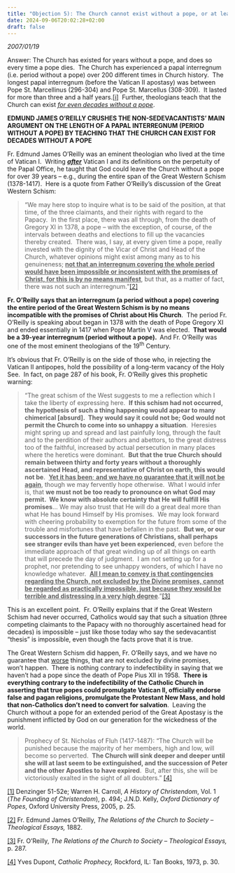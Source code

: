```yaml
---
title: "Objection 5): The Church cannot exist without a pope, or at least it cannot exist for 40 years without a pope, as Sedevacantists say…"
date: 2024-09-06T20:02:28+02:00
draft: false
---
```



*2007/01/19*

<p>Answer: The Church has existed for years without a pope, and does so every time a pope dies.  The Church has experienced a papal interregnum (i.e. period without a pope) over 200 different times in Church history.  The longest papal interregnum (before the Vatican II apostasy) was between Pope St. Marcellinus (296-304) and Pope St. Marcellus (308-309).  It lasted for more than three and a half years.<a href="#_edn1" name="_ednref1">[i]</a>  Further, theologians teach that the Church can exist <em><u>for even decades without a pope</u></em>.</p>
<p><strong> EDMUND JAMES O’REILLY CRUSHES THE NON-SEDEVACANTISTS’ MAIN ARGUMENT ON THE LENGTH OF A PAPAL INTERREGNUM (PERIOD WITHOUT A POPE) BY TEACHING THAT THE CHURCH CAN EXIST FOR DECADES WITHOUT A POPE</strong></p>
<p>Fr. Edmund James O’Reilly was an eminent theologian who lived at the time of Vatican I.  Writing <strong><em><u>after</u></em></strong> Vatican I and its definitions on the perpetuity of the Papal Office, he taught that God could leave the Church without a pope for over 39 years – e.g., during the entire span of the Great Western Schism (1378-1417).  Here is a quote from Father O’Reilly’s discussion of the Great Western Schism:</p>
<blockquote>
<p>“We may here stop to inquire what is to be said of the position, at that time, of the three claimants, and their rights with regard to the Papacy.  In the first place, there was all through, from the death of Gregory XI in 1378, a pope – with the exception, of course, of the intervals between deaths and elections to fill up the vacancies thereby created.  There was, I say, at every given time a pope, really invested with the dignity of the Vicar of Christ and Head of the Church, whatever opinions might exist among many as to his genuineness; <strong><u>not that an interregnum covering the whole period would have been impossible or inconsistent with the promises of Christ, for this is by no means manifest</u></strong>, but that, as a matter of fact, there was not such an interregnum.”<a href="#_edn2" name="_ednref2">[2]</a></p>
</blockquote>
<p><strong>Fr. O’Reilly says that an interregnum (a period without a pope) covering the entire period of the Great Western Schism is by no means incompatible with the promises of Christ about His Church</strong>.  The period Fr. O’Reilly is speaking about began in 1378 with the death of Pope Gregory XI and ended essentially in 1417 when Pope Martin V was elected.  <strong>That would be a 39-year interregnum (period without a pope).  </strong>And Fr. O’Reilly was one of the most eminent theologians of the 19<sup>th</sup> Century.</p>
<p>It’s obvious that Fr. O’Reilly is on the side of those who, in rejecting the Vatican II antipopes, hold the possibility of a long-term vacancy of the Holy See.  In fact, on page 287 of his book, Fr. O’Reilly gives this prophetic warning:</p>
<blockquote>
<p>“The great schism of the West suggests to me a reflection which I take the liberty of expressing here.  <strong>If this schism had not occurred, the hypothesis of such a thing happening would appear to many chimerical [absurd].  They would say it could not be; God would not permit the Church to come into so unhappy a situation</strong>.  Heresies might spring up and spread and last painfully long, through the fault and to the perdition of their authors and abettors, to the great distress too of the faithful, increased by actual persecution in many places where the heretics were dominant.  <strong>But that the true Church should remain between thirty and forty years without a thoroughly ascertained Head, and representative of Christ on earth, this would not be</strong>.  <strong><u>Yet it has been</u></strong><u>; <strong>and we have no guarantee that it will not be again</strong></u>, though we may fervently hope otherwise.  What I would infer is, that <strong>we must not be too ready to pronounce on what God may permit.  We know with absolute certainty that He will fulfill His promises</strong>… We may also trust that He will do a great deal more than what He has bound Himself by His promises.  We may look forward with cheering probability to exemption for the future from some of the trouble and misfortunes that have befallen in the past.  <strong>But we, or our successors in the future generations of Christians, shall perhaps see stranger evils than have yet been experienced</strong>, even before the immediate approach of that great winding up of all things on earth that will precede the day of judgment.  I am not setting up for a prophet, nor pretending to see unhappy wonders, of which I have no knowledge whatever.  <strong><u>All I mean to convey is that contingencies regarding the Church, not excluded by the Divine promises, cannot be regarded as practically impossible, just because they would be terrible and distressing in a very high degree</u></strong>.”<a href="#_edn3" name="_ednref3">[3]</a></p>
</blockquote>
<p>This is an excellent point.  Fr. O’Reilly explains that if the Great Western Schism had never occurred, Catholics would say that such a situation (three competing claimants to the Papacy with no thoroughly ascertained head for decades) is impossible – just like those today who say the sedevacantist “thesis” is impossible, even though the facts prove that it is true. </p>
<p>The Great Western Schism did happen, Fr. O’Reilly says, and we have no guarantee that <u>worse</u> things, that are not excluded by divine promises, won’t happen.  There is nothing contrary to indefectibility in saying that we haven’t had a pope since the death of Pope Pius XII in 1958.  <strong>There is everything contrary to the indefectibility of the Catholic Church in asserting that true popes could promulgate Vatican II, officially endorse false and pagan religions, promulgate the Protestant New Mass, and hold that non-Catholics don’t need to convert for salvation</strong>.  Leaving the Church without a pope for an extended period of the Great Apostasy is the punishment inflicted by God on our generation for the wickedness of the world.</p>
<blockquote>
<p>Prophecy of St. Nicholas of Fluh (1417-1487): “The Church will be punished because the majority of her members, high and low, will become so perverted.  <strong>The Church will sink deeper and deeper until she will at last seem to be extinguished, and the succession of Peter and the other Apostles to have expired</strong>.  But, after this, she will be victoriously exalted in the sight of all doubters.” <a href="#_edn4" name="_ednref4">[4]</a></p>
</blockquote>

<div>
<p><a href="#_ednref1" name="_edn1">[1]</a> Denzinger 51-52e; Warren H. Carroll, <em>A History of Christendom</em>, Vol. 1 (<em>The Founding of Christendom</em>), p. 494; J.N.D. Kelly, <em>Oxford</em><em> Dictionary of Popes</em>, Oxford University Press, 2005, p. 25.</p>
</div>
<div>
<p><a href="#_ednref2" name="_edn2">[2]</a> Fr. Edmund James O’Reilly, <em>The Relations of the Church to Society – Theological Essays, </em>1882.</p>
</div>
<div>
<p><a href="#_ednref3" name="_edn3">[3]</a> Fr. O’Reilly, <em>The Relations of the Church to Society – Theological Essays,</em> p. 287.</p>
</div>
<div>
<p><a href="#_ednref4" name="_edn4">[4]</a> Yves Dupont, <em>Catholic Prophecy,</em> Rockford, IL: Tan Books, 1973, p. 30.</p>
</div>
</div>
